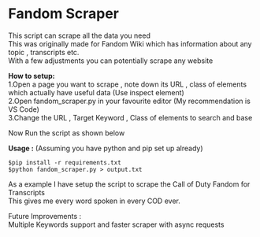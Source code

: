 # Fandom Scraper 
This script can scrape all the data you need \
This was originally made for Fandom Wiki which has information about any topic , transcripts etc. \
With a few adjustments you can potentially scrape any website

**How to setup:** \
1.Open a page you want to scrape , note down its URL , class of elements which actually have useful data (Use inspect element) \
2.Open fandom_scraper.py in your favourite editor (My recommendation is VS Code) \
3.Change the URL , Target Keyword , Class of elements to search and base

Now Run the script as shown below 

**Usage :** (Assuming you have python and pip set up already) 

`$pip install -r requirements.txt ` \
`$python fandom_scraper.py > output.txt`

As a example I have setup the script to scrape the Call of Duty Fandom for Transcripts \
This gives me every word spoken in every COD ever.

Future Improvements : \
Multiple Keywords support and faster scraper with async requests 